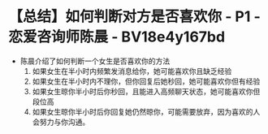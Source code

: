 # 【总结】如何判断对方是否喜欢你 - P1 - 恋爱咨询师陈晨 - BV18e4y167bd

-   陈晨介绍了如何判断一个女生是否喜欢你的方法
    1.  如果女生在半小时内频繁发消息给你，她可能喜欢你且缺乏经验
    2.  如果女生在半小时内不理你，但你回复后她秒回，她可能喜欢你但有经验
    3.  如果女生晾你半小时后你秒回，且能进入高频聊天状态，她可能喜欢你但段位高
    4.  如果女生晾你半小时后你回复她仍然晾你，可能需要放弃，因为喜欢的人会努力与你沟通。